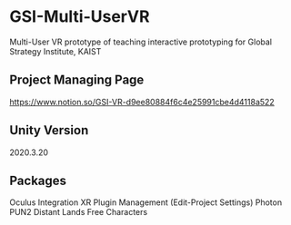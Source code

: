# GSI-Multi-UserVR
Multi-User VR prototype of teaching interactive prototyping for Global Strategy Institute, KAIST 

## Project Managing Page
https://www.notion.so/GSI-VR-d9ee80884f6c4e25991cbe4d4118a522

## Unity Version
2020.3.20

## Packages
Oculus Integration
XR Plugin Management (Edit-Project Settings)
Photon PUN2
Distant Lands Free Characters
